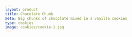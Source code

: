 ```yaml
---
layout: product
title: Chocolate Chunk
meta: Big chunks of chocolate mixed in a vanilla cookies
type: cookies
image: cookies/cookie-1.jpg
---
```


